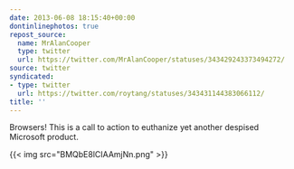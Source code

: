 ```yaml
---
date: 2013-06-08 18:15:40+00:00
dontinlinephotos: true
repost_source:
  name: MrAlanCooper
  type: twitter
  url: https://twitter.com/MrAlanCooper/statuses/343429243373494272/
source: twitter
syndicated:
- type: twitter
  url: https://twitter.com/roytang/statuses/343431144383066112/
title: ''
---
```


Browsers! This is a call to action to euthanize yet another despised Microsoft product. 

{{< img src="BMQbE8lCIAAmjNn.png" >}}